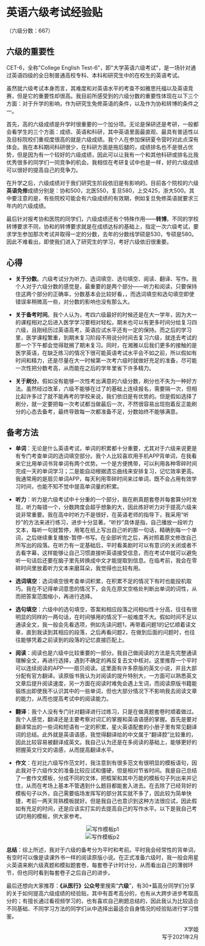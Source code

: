 # 英语六级考试经验贴

（六级分数：667）

## 六级的重要性

CET-6，全称"College English Test-6"，即"大学英语六级考试"，是一场针对通过英语四级的全日制普通高校专科、本科和研究生中的在校生的英语考试。

虽然就六级考试本身而言，其难度和对英语水平的考查不如雅思托福以及英语竞赛，但是它的重要性却很高。我目前所感受到的六级分数的重要性体现在以下三个方面：对于升学的影响，作为研究生免修英语的条件，以及作为协和转博的条件之一。

首先，高的六级成绩是升学时很重要的一个加分项。无论是保研还是考研，一般都会看学生的三个方面：成绩、英语和科研，其中英语里面最直观、最具有普适性以及目标院校们重视度很高的就是六级成绩。我个人在参加保研夏令营时对此点深有体会。我在本科期间科研很少，在科研方面是拖后腿的，成绩排名也不是很占优势，但是因为有一个较好的六级成绩，因此可以让我有一个和其他科研或排名比我优秀很多的同学们一同竞争的机会。我相信在考研复试中也是一样，好的六级成绩可以很好的提高自己的竞争力。

在升学之后，六级成绩对于我们研究生阶段依旧是有影响的。目前各个院校的六级**英语免修**成绩分别是：协和500，北医550，复旦580，上交425，浙大500。其中要注意的是，有些院校可能会有六级成绩的有效期，例如复旦免修英语就要求三年内的六级成绩。

最后针对报考协和医院的同学们，六级成绩还有个特殊作用——**转博**。不同的学校转博要求不同，协和的转博要求就是在成绩达标的基础上，指定一次六级考试，要求学生参加那次考试并取得一定的分数，去年的分数线学硕是530，专硕是580。因此不难看出，即使我们进入了研究生的学习，考好六级依旧很重要。

## 心得

+ **关于分数**。六级考试分为听力、选词填空、选句填空、阅读、翻译、写作。我个人对于六级分数的感觉是，最重要的是两个部分——听力和阅读，只要保持住这两个部分的正确率，分数基本会比较好看，，而选词填空和选句填空即使错误率稍微高一些，对分数的影响也没有那么大。

+ **关于备考时间**。我个人认为，考四六级最好的时候还是在大一学年，因为大一的课程相对之后进入医学学习要相对轻松，期末也可以有更多时间分给复习四六级，且刚经历过英语高考，英语应试水平还有一定的保持。而之后的学习里，医学课程繁重，到期末复习阶段不用说分时间去复习六级，就连去考试的那一个下午都会觉得耽搁了期末复习。同时，在湘雅以后我们更多的接触的是医学英语，在缺乏练习的情况下很可能英语考试水平会不如之前，所以假如有时间和精力，还是尽量在大一时候第一次考六级时就做好充足的准备，尽可能一次性把分数考高，从而能在之后的学年里省下许多精力。

+ **关于刷分**。假如没有能够一次性考出满意的六级分数，刷分也不失为一种好方法。虽然经过改革，六级不能够在过了的基础上连续报名，需要隔一次，但相比起许多过了就不能再考的学校来说，我们依旧是有优势的。但是假如选择了刷分，就一定要把每一次考试都当做最后一次，不然很容易出现抱着反正能刷分的心态去备考，最终导致每一次都准备不足，分数始终不能够满意。

## 备考方法

+ **单词**：无论是什么英语考试，单词的积累都十分重要，尤其对于六级来说更是有专门考查单词的选词填空部分。我个人比较喜欢用手机APP背单词，在我看来它比用单词书背单词有两个优势。一个是方便携带，可以利用各种零碎时间完成一天的单词学习；二是能自动根据遗忘曲线来安排复习，记忆效率更高。我通常用的是扇贝单词APP，每天利用零碎时间来过单词，既不会占用有效学习时间，也能不知不觉中提高单词量的积累。

+ **听力**：听力是六级考试中十分重的一个部分，我在刷真题套卷并每套算分时发现，听力每错一个，分数跨度会超乎想象的大，因此练好听力对于提高六级来说非常重要。我在高中时听力不是很好，在英语老师的指导下，我采用“听抄”的方法来进行练习，进步十分显著。“听抄”具体是指，自己播放一段听力文本，每听一句就暂停，用笔在纸上写出自己听的那一句话，精确到每一个单词，之后继续重复播放-暂停-书写。在全部听完之后，再对照着原文修改自己所写出的段落。在听力有一定基础后，平时看美剧时可以有意识的关闭或者不去看字幕，这样能够让自己习惯直接听英语接受信息，而在考试中就可以避免听一句话后还要在脑子里先转换成中文才能提取到信息。在临考前，我会在零碎时间里放着听力文本来磨耳朵，我觉得也比较有用。

+ **选词填空**：选词填空很考查单词积累，在积累不足的情况下有时也能投机取巧。我在不记得单词意思的情况下，会先在原文空格处判断出单词的词性，从而把答案范围缩小，再进行选择。

+ **选句填空**：六级中的选句填空，答案和相应段落之间相似性十分高，往往有很明显的同样的一两句话，在时间够用的情况下一般难度不大。假如时间不足以通读全文，我一般会先看选项，例如先读问题1，再带着问题1的记忆顺着读文章，直到我读到其相应的段落，之后再看问题2，在做到后面的问题时，也往往能够凭着之前读到的段落的记忆直接匹配上。

+ **阅读**：阅读也是六级中比较重要的一部分。我自己做阅读的方法是先完整通读理解全文，再进行选择，遇到不确定的再反复去文中核对。这里推荐一个平时可以连续阅读的APP——扇贝阅读。这里面有许多原版的英文小说，并且大部分配有官方翻译。读原版书我认为对阅读的提升特别大，一方面可以熟悉英文文章后提升阅读速度，另一方面在阅读时难免会遇上生词，而阅读原版书籍能锻炼出即使我不认识其中的一些单词，但也大部分情况下不影响我去阅读文章的能力，从而也提高考试中的阅读能力。

+ **翻译**：我个人没有专门针对翻译进行过练习，只是在做真题套卷时顺着做过。我个人感觉，翻译还是主要考察对词汇的掌握和英语语感的掌握。首先是要对翻译常出的一些词和短语有一定的积累，星火英语配套的小册子里有常见翻译词的总结。此外就是英语语感，我觉得翻译给的中文属于“翻译腔”比较重的，因此比较容易被翻译成英文。我自己认为还是在多阅读的基础上，能够更好的把握英文行文的语感，从而提高翻译水平。

+ **作文**：在对比六级写作范文时，我注意到有很多范文有很明显的模板语句，因此我对于六级作文的准备比较应试和僵硬，但是相对节省时间。我是自己总结了一套作文模板，分成不同的文体，把框架和其中万能的模板句子列出来并记住，从而在考场上基本不管遇到什么题目都能套入进去。在去除了已经背好的模板句子以外，自己需要临场发挥写的部分其实就不多了，因此较为简单快捷，考前一两天背熟模板就好。但是我自己也意识到这种方法很应试，因此假如有充足的时间，还是应该实打实的去提高自己的写作水平。以下是我自己考试时用的模板，供大家参考。

<div align=center>
<img src="https://cdn.jsdelivr.net/gh/zcx980605/Survive_XYSM_dev@master/Image/Ch3_3_1.jpeg" alt="写作模板p1">
</div>
<div align=center>
<img src="https://cdn.jsdelivr.net/gh/zcx980605/Survive_XYSM_dev@master/Image/Ch3_3_2.jpeg" alt="写作模板p2">
</div>

**总结**：综上所述，我对于六级的备考分为平时和考前。平时我会经常性的背单词，有空时可以像是读课外书一样的阅读原版小说。在正式准备六级时，我一般会用星火英语来刷六级真题和模拟题套卷，每套卷子计时计分，从而看出自己的薄弱环节，但也同时看到每套卷子之后自己的进步。

最后还想向大家推荐：**《从医行》公众号**里搜索“**六级**”，有30+篇高分同学们分享的关于如何提高六级成绩的经验贴，其中有首考高分的，也有从大跨步进步考取高分的；有擅长通过看视频学习的，也有喜欢自己刷题总结的，因此我认为比较适合不同基础、不同学习方法的同学们从中选择出最适合自身情况的经验贴进行学习借鉴。
                     
<p align="right">X学姐<br/>写于2021年2月</p>